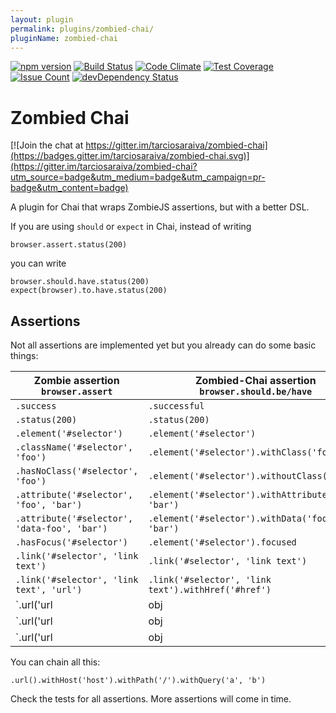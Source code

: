 ```yaml
---
layout: plugin
permalink: plugins/zombied-chai/
pluginName: zombied-chai
---
```


[![npm version](https://badge.fury.io/js/zombied-chai.svg)](https://badge.fury.io/js/zombied-chai)
[![Build Status](https://travis-ci.org/tarciosaraiva/zombied-chai.svg)](https://travis-ci.org/tarciosaraiva/zombied-chai)
[![Code Climate](https://codeclimate.com/github/tarciosaraiva/zombied-chai/badges/gpa.svg)](https://codeclimate.com/github/tarciosaraiva/zombied-chai)
[![Test Coverage](https://codeclimate.com/github/tarciosaraiva/zombied-chai/badges/coverage.svg)](https://codeclimate.com/github/tarciosaraiva/zombied-chai/coverage)
[![Issue Count](https://codeclimate.com/github/tarciosaraiva/zombied-chai/badges/issue_count.svg)](https://codeclimate.com/github/tarciosaraiva/zombied-chai)
[![devDependency Status](https://david-dm.org/tarciosaraiva/zombied-chai/dev-status.svg)](https://david-dm.org/tarciosaraiva/zombied-chai#info=devDependencies)

# Zombied Chai

[![Join the chat at https://gitter.im/tarciosaraiva/zombied-chai](https://badges.gitter.im/tarciosaraiva/zombied-chai.svg)](https://gitter.im/tarciosaraiva/zombied-chai?utm_source=badge&utm_medium=badge&utm_campaign=pr-badge&utm_content=badge)

A plugin for Chai that wraps ZombieJS assertions, but with a better DSL.

If you are using `should` or `expect` in Chai, instead of writing
```
browser.assert.status(200)
```
  you can write
```
browser.should.have.status(200)
expect(browser).to.have.status(200)
```

## Assertions
Not all assertions are implemented yet but you already can do some basic things:

|Zombie assertion<br/>`browser.assert`|Zombied-Chai assertion<br/>`browser.should.be/have`|
|-------------------------------------|---------------------------------------------------|
|`.success`|`.successful`|
|`.status(200)`|`.status(200)`|
|`.element('#selector')`|`.element('#selector')`|
|`.className('#selector', 'foo')`|`.element('#selector').withClass('foo')`|
|`.hasNoClass('#selector', 'foo')`|`.element('#selector').withoutClass('foo')`|
|`.attribute('#selector', 'foo', 'bar')`|`.element('#selector').withAttribute('foo', 'bar')`|
|`.attribute('#selector', 'data-foo', 'bar')`|`.element('#selector').withData('foo', 'bar')`|
|`.hasFocus('#selector')`|`.element('#selector').focused`|
|`.link('#selector', 'link text')`|`.link('#selector', 'link text')`|
|`.link('#selector', 'link text', 'url')`|`.link('#selector', 'link text').withHref('#href')`|
|`.url('url|obj|regex')`|`.url().withHost('host')`|
|`.url('url|obj|regex')`|`.url().withPath('/path')`|
|`.url('url|obj|regex')`|`.url().withQuery('a', 'b')`|

You can chain all this:
```
.url().withHost('host').withPath('/').withQuery('a', 'b')
```

Check the tests for all assertions. More assertions will come in time.
